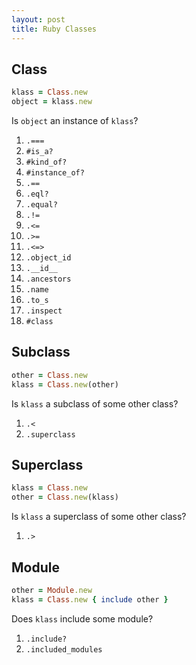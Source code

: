 ```yaml
---
layout: post
title: Ruby Classes
---
```


## Class

``` rb
klass = Class.new
object = klass.new
```

Is `object` an instance of `klass`?

1.  `.===`
2.  `#is_a?`
3.  `#kind_of?`
4.  `#instance_of?`
5.  `.==`
6.  `.eql?`
7.  `.equal?`
8.  `.!=`
9.  `.<=`
10. `.>=`
11. `.<=>`
12. `.object_id`
13. `.__id__`
14. `.ancestors`
15. `.name`
16. `.to_s`
17. `.inspect`
18. `#class`

## Subclass

``` rb
other = Class.new
klass = Class.new(other)
```

Is `klass` a subclass of some other class?

1.  `.<`
2.  `.superclass`

## Superclass

``` rb
klass = Class.new
other = Class.new(klass)
```

Is `klass` a superclass of some other class?

1.  `.>`

## Module

``` rb
other = Module.new
klass = Class.new { include other }
```

Does `klass` include some module?

1.  `.include?`
2.  `.included_modules`
